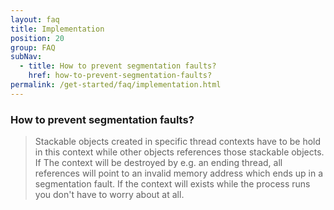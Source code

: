 ```yaml
---
layout: faq
title: Implementation
position: 20
group: FAQ
subNav:
  - title: How to prevent segmentation faults?
    href: how-to-prevent-segmentation-faults?
permalink: /get-started/faq/implementation.html
---
```


### How to prevent segmentation faults?
> Stackable objects created in specific thread contexts have to be hold in this context while other objects
> references those stackable objects. If The context will be destroyed by e.g. an ending thread, all references will
> point to an invalid memory address which ends up in a segmentation fault. If the context will exists while the
> process runs you don't have to worry about at all.
